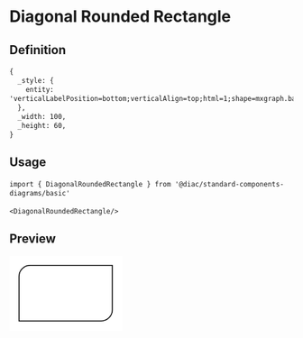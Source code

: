 # Diagonal Rounded Rectangle

## Definition

```
{
  _style: { 
    entity: 'verticalLabelPosition=bottom;verticalAlign=top;html=1;shape=mxgraph.basic.diag_round_rect;dx=6;whiteSpace=wrap;',
  },
  _width: 100,
  _height: 60,
}
```

## Usage

```
import { DiagonalRoundedRectangle } from '@diac/standard-components-diagrams/basic'

<DiagonalRoundedRectangle/>
```

## Preview

<img src="./diagonal-rounded-rectangle.png" width="200"/>
